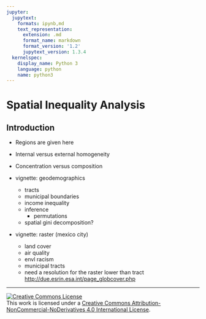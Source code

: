 ```yaml
---
jupyter:
  jupytext:
    formats: ipynb,md
    text_representation:
      extension: .md
      format_name: markdown
      format_version: '1.2'
      jupytext_version: 1.3.4
  kernelspec:
    display_name: Python 3
    language: python
    name: python3
---
```


# Spatial Inequality Analysis


## Introduction

- Regions are given here
- Internal versus external homogeneity
- Concentration versus composition


- vignette: geodemographics
   - tracts
   - municipal boundaries
   - income inequality
   - inference
       - permutations
   - spatial gini decomposition?
- vignette: raster (mexico city)
   - land cover
   - air quality
   - envl racism
   - municipal tracts
   - need a resolution for the raster lower than tract
   http://due.esrin.esa.int/page_globcover.php


---

<a rel="license" href="http://creativecommons.org/licenses/by-nc-nd/4.0/"><img alt="Creative Commons License" style="border-width:0" src="https://i.creativecommons.org/l/by-nc-nd/4.0/88x31.png" /></a><br />This work is licensed under a <a rel="license" href="http://creativecommons.org/licenses/by-nc-nd/4.0/">Creative Commons Attribution-NonCommercial-NoDerivatives 4.0 International License</a>.
